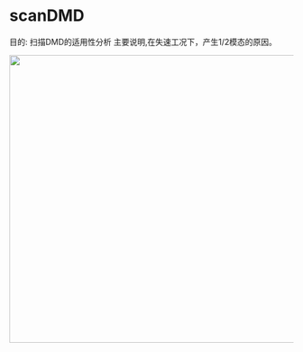 # scanDMD
目的: 扫描DMD的适用性分析
主要说明,在失速工况下，产生1/2模态的原因。

<img src="https://cdn.mathpix.com/snip/images/7pr-ocWyIoLVipScqt-hLYLnxfh-zjRa4crfRjxEgJw.original.fullsize.png" width="510px">






